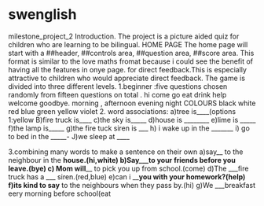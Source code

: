 # swenglish
milestone_project_2
Introduction.
The project  is  a picture aided quiz for children who are learning to be bilingual. 
HOME PAGE
The home page  will start with a 
##header,
##controls area, 
##question area,
##score area.
This format is similar to the love maths fromat because i could see the benefit of having all the features in onye page.
 for direct feedback.This is especially attractive to children who would appreciate direct feedback.
The game  is divided  into three different levels.
1.beginner :five questions chosen randomly from fifteen questions on total .
hi 
come 
go 
 eat 
drink
help
welcome 
goodbye.
morning ,
afternoon
evening
night 
COLOURS
black 
white 
red 
blue
green 
yellow
violet
2. word associations:
a)tree is____(options 1:yellow 
B)fire truck is____
c)the sky is_____
d)house is ________
e)lime is _____
f)the lamp is_____
g)the fire tuck siren is ___
h) i wake up in the _______
i) go to bed in the _____-
J)we sleep at ____


3.combining many words to make a sentence on their own 
a)say__ to the neighbour in the __house.(hi,white)
b)Say___to your friends before you leave.(bye)
c) Mom will____ to pick you up from school.(come)
d)The ___fire truck has a ___ siren.(red,blue)
e)can i ____you with your homework?(help)
f)its kind to say__ to the neighbours when they pass by.(hi)
g)We ___breakfast eery morning before school(eat
